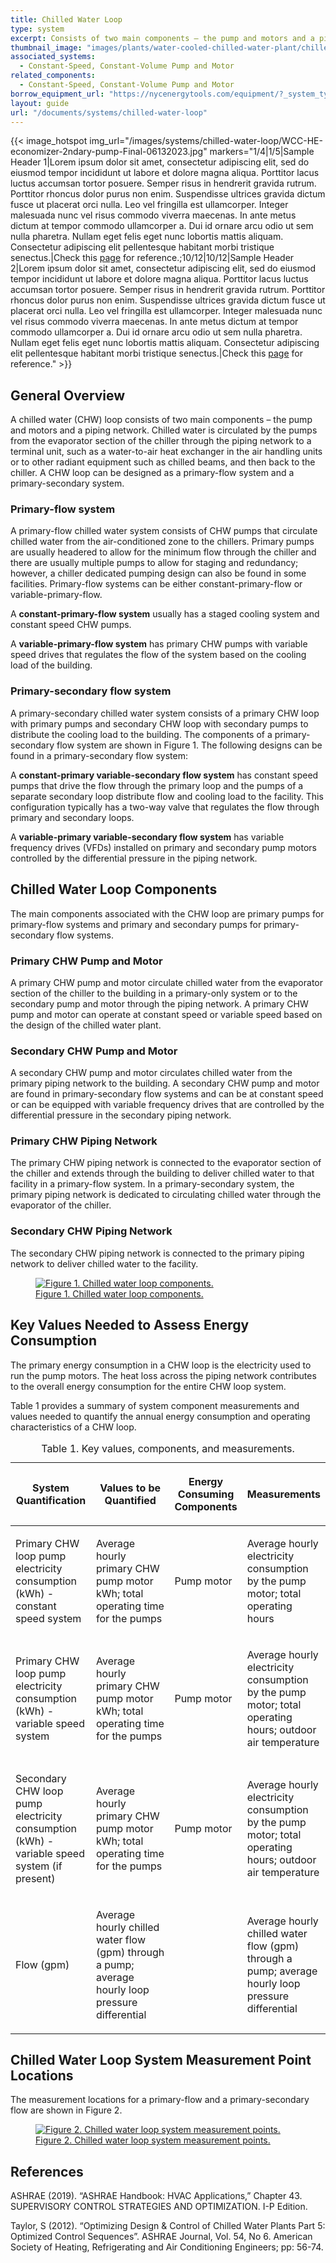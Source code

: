 ```yaml
---
title: Chilled Water Loop
type: system
excerpt: Consists of two main components – the pump and motors and a piping network.
thumbnail_image: "images/plants/water-cooled-chilled-water-plant/chilled-water-plant-overview.jpeg"
associated_systems:
  - Constant-Speed, Constant-Volume Pump and Motor
related_components:
  - Constant-Speed, Constant-Volume Pump and Motor
borrow_equipment_url: "https://nycenergytools.com/equipment/?_system_type=chilled-water-loop"
layout: guide
url: "/documents/systems/chilled-water-loop"
---
```


{{< image_hotspot img_url="/images/systems/chilled-water-loop/WCC-HE-economizer-2ndary-pump-Final-06132023.jpg" markers="1/4|1/5|Sample Header 1|Lorem ipsum dolor sit amet, consectetur adipiscing elit, sed do eiusmod tempor incididunt ut labore et dolore magna aliqua. Porttitor lacus luctus accumsan tortor posuere. Semper risus in hendrerit gravida rutrum. Porttitor rhoncus dolor purus non enim. Suspendisse ultrices gravida dictum fusce ut placerat orci nulla. Leo vel fringilla est ullamcorper. Integer malesuada nunc vel risus commodo viverra maecenas. In ante metus dictum at tempor commodo ullamcorper a. Dui id ornare arcu odio ut sem nulla pharetra. Nullam eget felis eget nunc lobortis mattis aliquam. Consectetur adipiscing elit pellentesque habitant morbi tristique senectus.|Check this <a href='/documents/plants/water-cooled-chilled-water-plant'>page</a> for reference.;10/12|10/12|Sample Header 2|Lorem ipsum dolor sit amet, consectetur adipiscing elit, sed do eiusmod tempor incididunt ut labore et dolore magna aliqua. Porttitor lacus luctus accumsan tortor posuere. Semper risus in hendrerit gravida rutrum. Porttitor rhoncus dolor purus non enim. Suspendisse ultrices gravida dictum fusce ut placerat orci nulla. Leo vel fringilla est ullamcorper. Integer malesuada nunc vel risus commodo viverra maecenas. In ante metus dictum at tempor commodo ullamcorper a. Dui id ornare arcu odio ut sem nulla pharetra. Nullam eget felis eget nunc lobortis mattis aliquam. Consectetur adipiscing elit pellentesque habitant morbi tristique senectus.|Check this <a href='/documents/components/constant-speed-constant-volume-pump-motor'>page</a> for reference." >}}

## General Overview

A chilled water (CHW) loop consists of two main components – the pump and motors and a piping network. Chilled water is circulated by the pumps from the evaporator section of the chiller through the piping network to a terminal unit, such as a water-to-air heat exchanger in the air handling units or to other radiant equipment such as chilled beams, and then back to the chiller. A CHW loop can be designed as a primary-flow system and a primary-secondary system.

### Primary-flow system

A primary-flow chilled water system consists of CHW pumps that circulate chilled water from the air-conditioned zone to the chillers. Primary pumps are usually headered to allow for the minimum flow through the chiller and there are usually multiple pumps to allow for staging and redundancy; however, a chiller dedicated pumping design can also be found in some facilities. Primary-flow systems can be either constant-primary-flow or variable-primary-flow.

A **constant-primary-flow system** usually has a staged cooling system and constant speed CHW pumps.  

A **variable-primary-flow system** has primary CHW pumps with variable speed drives that regulates the flow of the system based on the cooling load of the building.

### Primary-secondary flow system

A primary-secondary chilled water system consists of a primary CHW loop with primary pumps and secondary CHW loop with secondary pumps to distribute the cooling load to the building. The components of a primary-secondary flow system are shown in Figure 1. The following designs can be found in a primary-secondary flow system:

A **constant-primary variable-secondary flow system** has constant speed pumps that drive the flow through the primary loop and the pumps of a separate secondary loop distribute flow and cooling load to the facility. This configuration typically has a two-way valve that regulates the flow through primary and secondary loops.  

A **variable-primary variable-secondary flow system** has variable frequency drives (VFDs) installed on primary and secondary pump motors controlled by the differential pressure in the piping network.

## Chilled Water Loop Components

The main components associated with the CHW loop are primary pumps for primary-flow systems and primary and secondary pumps for primary-secondary flow systems.

### Primary CHW Pump and Motor

A primary CHW pump and motor circulate chilled water from the evaporator section of the chiller to the building in a primary-only system or to the secondary pump and motor through the piping network. A primary CHW pump and motor can operate at constant speed or variable speed based on the design of the chilled water plant.

### Secondary CHW Pump and Motor

A secondary CHW pump and motor circulates chilled water from the primary piping network to the building. A secondary CHW pump and motor are found in primary-secondary flow systems and can be at constant speed or can be equipped with variable frequency drives that are controlled by the differential pressure in the secondary piping network. 

### Primary CHW Piping Network

The primary CHW piping network is connected to the evaporator section of the chiller and extends through the building to deliver chilled water to that facility in a primary-flow system. In a primary-secondary system, the primary piping network is dedicated to circulating chilled water through the evaporator of the chiller.

### Secondary CHW Piping Network

The secondary CHW piping network is connected to the primary piping network to deliver chilled water to the facility.

<a href="/images/systems/chilled-water-loop/CHW-Loop-Diagram_11302022.jpg">
    <figure class="figure mb-3 mt-3">
        <img src="/images/systems/chilled-water-loop/CHW-Loop-Diagram_11302022.jpg" class="figure-img img-fluid rounded" alt="Figure 1. Chilled water loop components.">
        <figcaption class="figure-caption text-left">Figure 1. Chilled water loop components.</figcaption>
    </figure>
</a>

## Key Values Needed to Assess Energy Consumption

The primary energy consumption in a CHW loop is the electricity used to run the pump motors. The heat loss across the piping network contributes to the overall energy consumption for the entire CHW loop system.

Table 1 provides a summary of system component measurements and values needed to quantify the annual energy consumption and operating characteristics of a CHW loop.

<table cellspacing="0" cellpadding="7">
    <caption>Table 1. Key values, components, and measurements.</caption>
    <thead>
        <tr>
            <th width="25.663716814159294%">
                <p><strong>System Quantification</strong></p>
            </th>
            <th width="26.01769911504425%">
                <p><strong>Values to be Quantified</strong></p>
            </th>
            <th width="22.371681415929203%">
                <p><strong>Energy Consuming Components</strong></p>
            </th>
            <th width="21.946902654867255%">
                <p><strong>Measurements</strong></p>
            </th>
        </tr>
    </thead>
    <tbody>
        <tr>
            <td width="25.663716814159294%">
                <p>Primary CHW loop pump electricity consumption (kWh) - constant speed system</p>
            </td>
            <td width="26.01769911504425%">
                <p>Average hourly primary CHW pump motor kWh; total operating time for the pumps</p>
            </td>
            <td width="22.371681415929203%">
                <p>Pump motor</p>
            </td>
            <td width="21.946902654867255%">
                <p>Average hourly electricity consumption by the pump motor; total operating hours</p>
            </td>
        </tr>
        <tr>
            <td width="25.663716814159294%">
                <p>Primary CHW loop pump electricity consumption (kWh) - variable speed system</p>
            </td>
            <td width="26.01769911504425%">
                <p>Average hourly primary CHW pump motor kWh; total operating time for the pumps</p>
            </td>
            <td width="22.371681415929203%">
                <p>Pump motor</p>
            </td>
            <td width="21.946902654867255%">
                <p>Average hourly electricity consumption by the pump motor; total operating hours; outdoor air temperature</p>
            </td>
        </tr>
        <tr>
            <td width="25.663716814159294%">
                <p>Secondary CHW loop pump electricity consumption (kWh) - variable speed system (if present)</p>
            </td>
            <td width="26.01769911504425%">
                <p>Average hourly primary CHW pump motor kWh; total operating time for the pumps</p>
            </td>
            <td width="22.371681415929203%">
                <p>Pump motor</p>
            </td>
            <td width="21.946902654867255%">
                <p>Average hourly electricity consumption by the pump motor; total operating hours; outdoor air temperature</p>
            </td>
        </tr>
        <tr>
            <td width="25.663716814159294%">
                <p>Flow (gpm)</p>
            </td>
            <td width="26.01769911504425%">
                <p>Average hourly chilled water flow (gpm) through a pump; average hourly loop pressure differential</p>
            </td>
            <td width="22.371681415929203%">
                <p><br></p>
            </td>
            <td width="21.946902654867255%">
                <p>Average hourly chilled water flow (gpm) through a pump; average hourly loop pressure differential</p>
            </td>
        </tr>
    </tbody>
</table>

## Chilled Water Loop System Measurement Point Locations

The measurement locations for a primary-flow and a primary-secondary flow are shown in Figure 2.

<a href="/images/systems/chilled-water-loop/WCC-HE-economizer-2ndary-pump-Final-06132023.jpg">
<figure class="figure mb-3 mt-3">
  <img src="/images/systems/chilled-water-loop/WCC-HE-economizer-2ndary-pump-Final-06132023.jpg" class="figure-img img-fluid rounded" alt="Figure 2. Chilled water loop system measurement points.">
  <figcaption class="figure-caption text-left">Figure 2. Chilled water loop system measurement points.</figcaption>
</figure>
</a>

## References

ASHRAE (2019). “ASHRAE Handbook: HVAC Applications,” Chapter 43. SUPERVISORY CONTROL STRATEGIES AND OPTIMIZATION. I-P Edition.

Taylor, S (2012). “Optimizing Design & Control of Chilled Water Plants Part 5: Optimized Control Sequences”. ASHRAE Journal, Vol. 54, No 6. American Society of Heating, Refrigerating and Air Conditioning Engineers; pp: 56-74.
